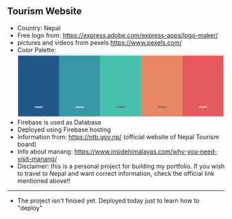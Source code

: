 ## Tourism Website
- Country: Nepal
- Free logo from: https://express.adobe.com/express-apps/logo-maker/
- pictures and videos from pexels https://www.pexels.com/
- Color Palette: ![color palette](./src/Components/Pictures/colorPalette.png)
- Firebase is used as Database
- Deployed using Firebase hosting
- Information from: https://ntb.gov.np/
(official website of Nepal Tourism board)
- Info about manang: https://www.insidehimalayas.com/why-you-need-visit-manang/
- Disclaimer: this is a personal project for building my portfolio. If you wish to travel to Nepal and want correct information, check the official link mentioned above!!
----------------------------
- The project isn't finised yet. Deployed today just to learn how to "deploy"
